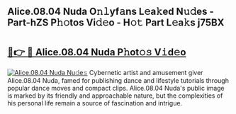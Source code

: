 ## Alice.08.04 Nuda O𝚗𝚕yf𝚊ns L𝚎a𝚔ed N𝚞𝚍es - Part-hZS P𝚑𝚘tos Vi𝚍𝚎o - H𝚘𝚝 Part L𝚎a𝚔s j75BX

# <h2><a href="http://kf1ijy.oniu.top/?m=Alice.08.04+Nuda">🔗👉 🔴 Alice.08.04 Nuda P𝚑ot𝚘𝚜 V𝚒d𝚎o</a></h2>

[![Alice.08.04 Nuda Nu𝚍e𝚜](https://i.imgur.com/0qMVB7G.gif)](http://kf1ijy.oniu.top/?m=Alice.08.04+Nuda)
Cybernetic artist and amusement giver Alice.08.04 Nuda, famed for publishing dance and lifestyle tutorials through popular dance moves and compact clips. Alice.08.04 Nuda's public image is marked by its friendly and approachable nature, but the complexities of his personal life remain a source of fascination and intrigue.  
